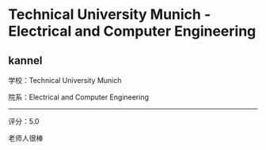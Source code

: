# Technical University Munich - Electrical and Computer Engineering

## kannel

学校：Technical University Munich

院系：Electrical and Computer Engineering

* * *

评分：5.0

老师人很棒